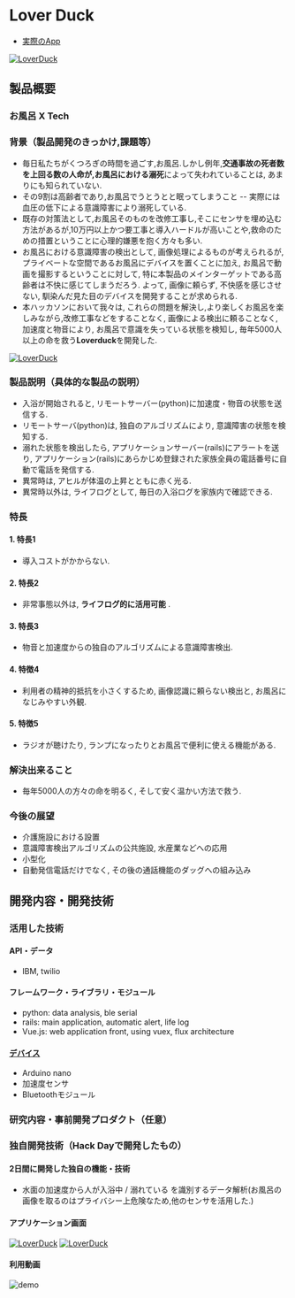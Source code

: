 # Lover Duck
- [実際のApp](http://52.69.32.105:3000/)

[![LoverDuck](https://github.com/jphacks/TK_1720/blob/master/app/images/main.png)](https://youtu.be/u9JsaFCgCrA)

## 製品概要
### お風呂 X  Tech

### 背景（製品開発のきっかけ,課題等）
- 毎日私たちがくつろぎの時間を過ごす,お風呂.しかし例年,**交通事故の死者数を上回る数の人命が,お風呂における溺死**によって失われていることは, あまりにも知られていない.
- その9割は高齢者であり,お風呂でうとうとと眠ってしまうこと -- 実際には血圧の低下による意識障害により溺死している.
- 既存の対策法として,お風呂そのものを改修工事し,そこにセンサを埋め込む方法があるが,10万円以上かつ要工事と導入ハードルが高いことや,救命のための措置ということに心理的嫌悪を抱く方々も多い.
- お風呂における意識障害の検出として, 画像処理によるものが考えられるが, プライベートな空間であるお風呂にデバイスを置くことに加え, お風呂で動画を撮影するということに対して, 特に本製品のメインターゲットである高齢者は不快に感じてしまうだろう. よって, 画像に頼らず, 不快感を感じさせない, 馴染んだ見た目のデバイスを開発することが求められる.
- 本ハッカソンにおいて我々は, これらの問題を解決し,より楽しくお風呂を楽しみながら,改修工事などをすることなく, 画像による検出に頼ることなく, 加速度と物音により, お風呂で意識を失っている状態を検知し, 毎年5000人以上の命を救う**Loverduck**を開発した.


[![LoverDuck](https://github.com/jphacks/TK_1720/blob/master/app/images/all_slides.png)](https://youtu.be/u9JsaFCgCrA)

### 製品説明（具体的な製品の説明）
- 入浴が開始されると, リモートサーバー(python)に加速度・物音の状態を送信する.
- リモートサーバ(python)は, 独自のアルゴリズムにより, 意識障害の状態を検知する.
- 溺れた状態を検出したら, アプリケーションサーバー(rails)にアラートを送り, アプリケーション(rails)にあらかじめ登録された家族全員の電話番号に自動で電話を発信する.
- 異常時は, アヒルが体温の上昇とともに赤く光る.　　　　    
- 異常時以外は, ライフログとして, 毎日の入浴ログを家族内で確認できる.

### 特長

#### 1. 特長1
- 導入コストがかからない.
#### 2. 特長2
- 非常事態以外は, **ライフログ的に活用可能** .
#### 3. 特長3
- 物音と加速度からの独自のアルゴリズムによる意識障害検出.
#### 4. 特徴4
- 利用者の精神的抵抗を小さくするため, 画像認識に頼らない検出と, お風呂になじみやすい外観.
#### 5. 特徴5
- ラジオが聴けたり, ランプになったりとお風呂で便利に使える機能がある.

### 解決出来ること
- 毎年5000人の方々の命を明るく, そして安く温かい方法で救う.

### 今後の展望
- 介護施設における設置
- 意識障害検出アルゴリズムの公共施設, 水産業などへの応用
- 小型化
- 自動発信電話だけでなく, その後の通話機能のダッグへの組み込み

## 開発内容・開発技術
### 活用した技術
#### API・データ
* IBM, twilio


#### フレームワーク・ライブラリ・モジュール
* python: data analysis, ble serial
* rails: main application, automatic alert, life log
* Vue.js: web application front, using vuex, flux architecture

#### [デバイス](app/inTheDuck)
* Arduino nano
* 加速度センサ
* Bluetoothモジュール


### 研究内容・事前開発プロダクト（任意）


### 独自開発技術（Hack Dayで開発したもの）
#### 2日間に開発した独自の機能・技術
* 水面の加速度から人が入浴中 / 溺れている を識別するデータ解析(お風呂の画像を取るのはプライバシー上危険なため,他のセンサを活用した.)

#### アプリケーション画面
[![LoverDuck](https://github.com/jphacks/TK_1720/blob/master/app/images/ducks.png)](https://youtu.be/u9JsaFCgCrA)
[![LoverDuck](https://github.com/jphacks/TK_1720/blob/master/app/images/form.png)](https://youtu.be/u9JsaFCgCrA)

#### 利用動画
![demo](https://github.com/jphacks/TK_1720/blob/master/how-to-use.gif)
